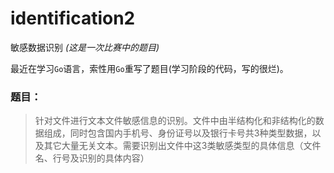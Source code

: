 # identification2

敏感数据识别 _(这是一次比赛中的题目)_

最近在学习`Go`语言，索性用`Go`重写了题目(学习阶段的代码，写的很烂)。

### 题目：
> 针对文件进行文本文件敏感信息的识别。文件中由半结构化和非结构化的数据组成，同时包含国内手机号、身份证号以及银行卡号共3种类型数据，以及其它大量无关文本。需要识别出文件中这3类敏感类型的具体信息（文件名、行号及识别的具体内容）
